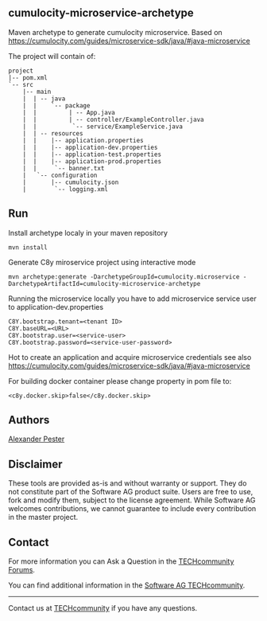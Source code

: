 ## cumulocity-microservice-archetype

Maven archetype to generate cumulocity microservice. Based on https://cumulocity.com/guides/microservice-sdk/java/#java-microservice 

The project will contain of:

```console
project
|-- pom.xml
`-- src
    |-- main
    |  | -- java
    |  |    `-- package
    |  |         | -- App.java
    |  |         | -- controller/ExampleController.java
    |  |          `-- service/ExampleService.java
    |  | -- resources
    |  |    |-- application.properties
    |  |    |-- application-dev.properties
    |  |    |-- application-test.properties
    |  |    |-- application-prod.properties
    |  |     `-- banner.txt
    |   `-- configuration
    |       |-- cumulocity.json
    |        `-- logging.xml
```

## Run

Install archetype localy in your maven repository

```console
mvn install
```

Generate C8y miroservice project using interactive mode

```console
mvn archetype:generate -DarchetypeGroupId=cumulocity.microservice -DarchetypeArtifactId=cumulocity-microservice-archetype
```

Running the microservice locally you have to add microservice service user to application-dev.properties

```console
C8Y.bootstrap.tenant=<tenant ID>
C8Y.baseURL=<URL>
C8Y.bootstrap.user=<service-user>
C8Y.bootstrap.password=<service-user-password>
```

Hot to create an application and acquire microservice credentials see also https://cumulocity.com/guides/microservice-sdk/java/#java-microservice

For building docker container please change property in pom file to:

```console
<c8y.docker.skip>false</c8y.docker.skip>
```

## Authors 

[Alexander Pester](mailto:alexander.pester@softwareag.com)

## Disclaimer

These tools are provided as-is and without warranty or support. They do not constitute part of the Software AG product suite. Users are free to use, fork and modify them, subject to the license agreement. While Software AG welcomes contributions, we cannot guarantee to include every contribution in the master project.

## Contact

For more information you can Ask a Question in the [TECHcommunity Forums](http://tech.forums.softwareag.com/techjforum/forums/list.page?product=cumulocity).

You can find additional information in the [Software AG TECHcommunity](http://techcommunity.softwareag.com/home/-/product/name/cumulocity).

_________________
Contact us at [TECHcommunity](mailto:technologycommunity@softwareag.com?subject=Github/SoftwareAG) if you have any questions.
